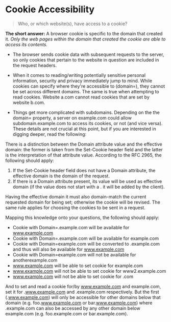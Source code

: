 # Cookie Accessibility
>Who, or which website(s), have access to a cookie?

**The short answer:** A browser cookie is specific to the domain that created it. *Only the web pages within the domain that created the cookie are able to access its contents.*

* The browser sends cookie data with subsequent requests to the server, so only cookies that pertain to the website in question are included in the request headers.

* When it comes to reading/writing potentially sensitive personal information, security and privacy immediately jump to mind. While cookies can specify where they're accessible to (domain=), they cannot be set across different domains. The same is true when attempting to read cookies. Website a.com cannot read cookies that are set by website b.com.

* Things get more complicated with subdomains. Depending on the the domain= property, a server on example.com could allow subdomain.example.com to access its cookies, or not (and vice versa). These details are not crucial at this point, but if you are interested in digging deeper, read the following:

There is a distinction between the Domain attribute value and the effective domain: the former is taken from the Set-Cookie header field and the latter is the interpretation of that attribute value. According to the RFC 2965, the following should apply:
1. If the Set-Cookie header field does not have a Domain attribute, the effective domain is the domain of the request.
2. If there is a Domain attribute present, its value will be used as effective domain (if the value does not start with a . it will be added by the client).

Having the effective domain it must also domain-match the current requested domain for being set; otherwise the cookie will be revised. The same rule applies for choosing the cookies to be sent in a request.

Mapping this knowledge onto your questions, the following should apply:

* Cookie with Domain=.example.com will be available for www.example.com
* Cookie with Domain=.example.com will be available for example.com
* Cookie with Domain=example.com will be converted to .example.com and thus will also be available for www.example.com
* Cookie with Domain=example.com will not be available for anotherexample.com
* www.example.com will be able to set cookie for example.com
* www.example.com will not be able to set cookie for www2.example.com
* www.example.com will not be able to set cookie for .com

And to set and read a cookie for/by www.example.com and example.com, set it for .www.example.com and .example.com respectively. But the first (.www.example.com) will only be accessible for other domains below that domain (e.g. foo.www.example.com or bar.www.example.com) where .example.com can also be accessed by any other domain below example.com (e.g. foo.example.com or bar.example.com).